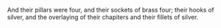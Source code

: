 And their pillars were four, and their sockets of brass four; their hooks of silver, and the overlaying of their chapiters and their fillets of silver.
